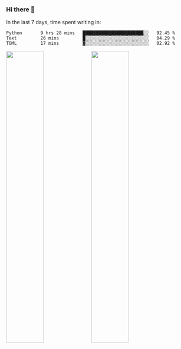 ### Hi there 👋

In the last 7 days, time spent writing in:

<!--START_SECTION:waka-->
```text
Python       9 hrs 28 mins   ███████████████████████░░   92.45 % 
Text         26 mins         █░░░░░░░░░░░░░░░░░░░░░░░░   04.29 % 
TOML         17 mins         ▓░░░░░░░░░░░░░░░░░░░░░░░░   02.92 % 
```
<!--END_SECTION:waka-->

<img src="https://wakatime.com/share/@jimtje/5d0c92de-08f8-4a72-8f2f-6a9693d1e318.svg" width=45% height=45%> <img src="https://wakatime.com/share/@jimtje/501498ae-bda5-4da7-a89d-b40bcdd5556d.svg" width=45% height=45%>
